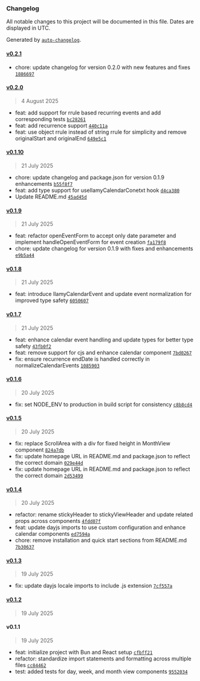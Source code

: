 ### Changelog

All notable changes to this project will be documented in this file. Dates are displayed in UTC.

Generated by [`auto-changelog`](https://github.com/CookPete/auto-changelog).

#### [v0.2.1](https://github.com/kcsujeet/ilamy-calendar/compare/v0.2.0...v0.2.1)

- chore: update changelog for version 0.2.0 with new features and fixes [`1886697`](https://github.com/kcsujeet/ilamy-calendar/commit/1886697264b60eec963e61409f95dedb18b6307d)

#### [v0.2.0](https://github.com/kcsujeet/ilamy-calendar/compare/v0.1.10...v0.2.0)

> 4 August 2025

- feat: add support for rrule based recurring events and add corresponding tests [`bc28261`](https://github.com/kcsujeet/ilamy-calendar/commit/bc28261a1010a520d7bcf789e236373cf69fc811)
- feat: add recurrence support [`440c11a`](https://github.com/kcsujeet/ilamy-calendar/commit/440c11ac2d739c5f12e61424e3113fc811bc0c7a)
- feat: use object rrule instead of string rrule for simplicity and remove originalStart and originalEnd [`649e5c1`](https://github.com/kcsujeet/ilamy-calendar/commit/649e5c1a1197cbbc86562beaf0df61a57957d3e1)

#### [v0.1.10](https://github.com/kcsujeet/ilamy-calendar/compare/v0.1.9...v0.1.10)

> 21 July 2025

- chore: update changelog and package.json for version 0.1.9 enhancements [`b55f8f7`](https://github.com/kcsujeet/ilamy-calendar/commit/b55f8f7459dfae1062d01568e7f5cdb10a69f663)
- feat: add type support for useIlamyCalendarConetxt hook [`d4ca380`](https://github.com/kcsujeet/ilamy-calendar/commit/d4ca380bd870fc9016fd02080faa661e7de0e838)
- Update README.md [`45ad45d`](https://github.com/kcsujeet/ilamy-calendar/commit/45ad45dbe9bb38725f042dca878d506524294d69)

#### [v0.1.9](https://github.com/kcsujeet/ilamy-calendar/compare/v0.1.8...v0.1.9)

> 21 July 2025

- feat: refactor openEventForm to accept only date parameter and implement handleOpenEventForm for event creation [`fa179f8`](https://github.com/kcsujeet/ilamy-calendar/commit/fa179f83b049f4c6084ed656c022066d44dcdee4)
- chore: update changelog for version 0.1.9 with fixes and enhancements [`e9b5a44`](https://github.com/kcsujeet/ilamy-calendar/commit/e9b5a445688b715584a10f5566c7771643ec8569)

#### [v0.1.8](https://github.com/kcsujeet/ilamy-calendar/compare/v0.1.7...v0.1.8)

> 21 July 2025

- feat: introduce IlamyCalendarEvent and update event normalization for improved type safety [`6050607`](https://github.com/kcsujeet/ilamy-calendar/commit/6050607030e7d76dbf92b958c2222fdcb964e7f4)

#### [v0.1.7](https://github.com/kcsujeet/ilamy-calendar/compare/v0.1.6...v0.1.7)

> 21 July 2025

- feat: enhance calendar event handling and update types for better type safety [`43fb0f2`](https://github.com/kcsujeet/ilamy-calendar/commit/43fb0f29800d549300a7ebed48a3da81fec25ac9)
- feat: remove support for cjs and enhance calendar component [`7bd0267`](https://github.com/kcsujeet/ilamy-calendar/commit/7bd02677f94fdfe5a6daf12d84c6128d4b005fdb)
- fix: ensure recurrence endDate is handled correctly in normalizeCalendarEvents [`1085903`](https://github.com/kcsujeet/ilamy-calendar/commit/1085903687a7cbddb371c7f0b42d51df30101ad5)

#### [v0.1.6](https://github.com/kcsujeet/ilamy-calendar/compare/v0.1.5...v0.1.6)

> 20 July 2025

- fix: set NODE_ENV to production in build script for consistency [`c8b8cd4`](https://github.com/kcsujeet/ilamy-calendar/commit/c8b8cd441bd2e215a549ac5eb584275b6ec26cc9)

#### [v0.1.5](https://github.com/kcsujeet/ilamy-calendar/compare/v0.1.4...v0.1.5)

> 20 July 2025

- fix: replace ScrollArea with a div for fixed height in MonthView component [`824a7db`](https://github.com/kcsujeet/ilamy-calendar/commit/824a7db4afcf22f83caa57e79263d5746894e8a9)
- fix: update homepage URL in README.md and package.json to reflect the correct domain [`029e44d`](https://github.com/kcsujeet/ilamy-calendar/commit/029e44d5403b7dd37c3d78239701732f0d2648e2)
- fix: update homepage URL in README.md and package.json to reflect the correct domain [`2d53499`](https://github.com/kcsujeet/ilamy-calendar/commit/2d534993629a61d7ee1519a0bfccf0c40257cf56)

#### [v0.1.4](https://github.com/kcsujeet/ilamy-calendar/compare/v0.1.3...v0.1.4)

> 20 July 2025

- refactor: rename stickyHeader to stickyViewHeader and update related props across components [`4fdd07f`](https://github.com/kcsujeet/ilamy-calendar/commit/4fdd07f5233a137ceff17857814748f3236b2476)
- feat: update dayjs imports to use custom configuration and enhance calendar components [`ed7594a`](https://github.com/kcsujeet/ilamy-calendar/commit/ed7594a7644e2e029052ea61ce04f8840120957f)
- chore: remove installation and quick start sections from README.md [`7b30637`](https://github.com/kcsujeet/ilamy-calendar/commit/7b306371d46b2abaeee8e73bccfe9d0359d231b9)

#### [v0.1.3](https://github.com/kcsujeet/ilamy-calendar/compare/v0.1.2...v0.1.3)

> 19 July 2025

- fix: update dayjs locale imports to include .js extension [`7cf557a`](https://github.com/kcsujeet/ilamy-calendar/commit/7cf557a7e0acc127494e37518003081e89e2a342)

#### [v0.1.2](https://github.com/kcsujeet/ilamy-calendar/compare/v0.1.1...v0.1.2)

> 19 July 2025

#### v0.1.1

> 19 July 2025

- feat: initialize project with Bun and React setup [`cfbff21`](https://github.com/kcsujeet/ilamy-calendar/commit/cfbff2174adec9a8e215b2a34b5091f0ca6c935c)
- refactor: standardize import statements and formatting across multiple files [`cc84462`](https://github.com/kcsujeet/ilamy-calendar/commit/cc8446237ea4ac6662666f63388f65537803d184)
- test: added tests for day, week, and month view components [`9552034`](https://github.com/kcsujeet/ilamy-calendar/commit/9552034c8b81fd1e9df04a7087acd39c09b88884)
